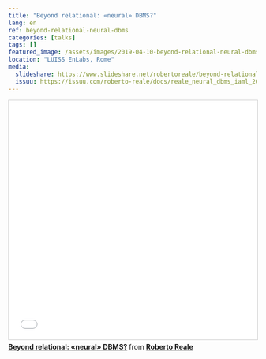 ```yaml
---
title: "Beyond relational: «neural» DBMS?"
lang: en
ref: beyond-relational-neural-dbms
categories: [talks]
tags: []
featured_image: /assets/images/2019-04-10-beyond-relational-neural-dbms.png
location: "LUISS EnLabs, Rome"
media:
  slideshare: https://www.slideshare.net/robertoreale/beyond-relational-neural-dbms
  issuu: https://issuu.com/roberto-reale/docs/reale_neural_dbms_iaml_20190410
---
```


<iframe src="//www.slideshare.net/slideshow/embed_code/key/vbaYScKOCQ2a7n" width="595" height="485" frameborder="0" marginwidth="0" marginheight="0" scrolling="no" style="border:1px solid #CCC; border-width:1px; margin-bottom:5px; max-width: 100%;" allowfullscreen> </iframe> <div style="margin-bottom:5px"> <strong> <a href="//www.slideshare.net/robertoreale/beyond-relational-neural-dbms" title="Beyond relational: «neural» DBMS?" target="_blank">Beyond relational: «neural» DBMS?</a> </strong> from <strong><a href="//www.slideshare.net/robertoreale" target="_blank">Roberto Reale</a></strong> </div>
